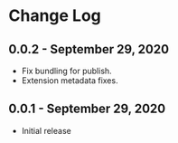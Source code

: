 # Change Log

## 0.0.2 - September 29, 2020
- Fix bundling for publish.
- Extension metadata fixes.

## 0.0.1 - September 29, 2020
- Initial release